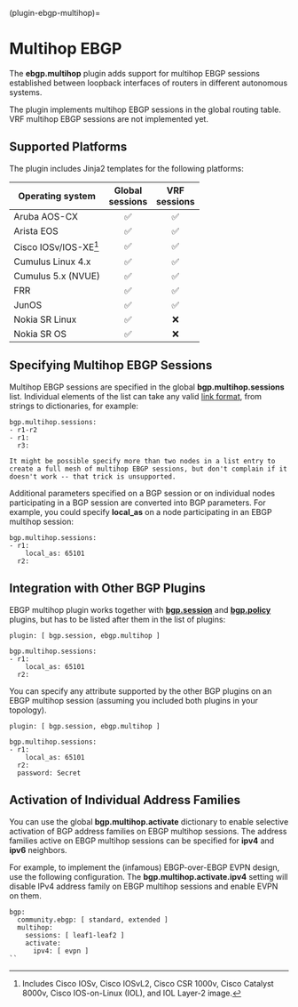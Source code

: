 (plugin-ebgp-multihop)=
# Multihop EBGP

The **ebgp.multihop** plugin adds support for multihop EBGP sessions established between loopback interfaces of routers in different autonomous systems.

The plugin implements multihop EBGP sessions in the global routing table. VRF multihop EBGP sessions are not implemented yet.

## Supported Platforms

The plugin includes Jinja2 templates for the following platforms:

| Operating system    | Global<br>sessions | VRF<br>sessions |
| ------------------- | :--: | :--: |
| Aruba AOS-CX        |  ✅  |  ✅  |
| Arista EOS          |  ✅  |  ✅  |
| Cisco IOSv/IOS-XE[^18v] | ✅ | ✅ |
| Cumulus Linux 4.x   |  ✅  |  ✅  |
| Cumulus 5.x (NVUE)  |  ✅  |  ✅  |
| FRR                 |  ✅  |  ✅  |
| JunOS               |  ✅  |  ✅  |
| Nokia SR Linux      |  ✅  |  ❌   |
| Nokia SR OS         |  ✅  |  ❌   |

[^18v]: Includes Cisco IOSv, Cisco IOSvL2, Cisco CSR 1000v, Cisco Catalyst 8000v, Cisco IOS-on-Linux (IOL), and IOL Layer-2 image.

## Specifying Multihop EBGP Sessions

Multihop EBGP sessions are specified in the global **bgp.multihop.sessions** list. Individual elements of the list can take any valid [link format](link-formats), from strings to dictionaries, for example:

```
bgp.multihop.sessions:
- r1-r2
- r1:
  r3:
```

```{warning}
It might be possible specify more than two nodes in a list entry to create a full mesh of multihop EBGP sessions, but don't complain if it doesn't work -- that trick is unsupported.
```

Additional parameters specified on a BGP session or on individual nodes participating in a BGP session are converted into BGP parameters. For example, you could specify **local_as** on a node participating in an EBGP multihop session:

```
bgp.multihop.sessions:
- r1:
    local_as: 65101
  r2:
```

## Integration with Other BGP Plugins

EBGP multihop plugin works together with **[bgp.session](bgp.session.md)** and **[bgp.policy](bgp.policy.md)** plugins, but has to be listed after them in the list of plugins:

```
plugin: [ bgp.session, ebgp.multihop ]

bgp.multihop.sessions:
- r1:
    local_as: 65101
  r2:
```

You can specify any attribute supported by the other BGP plugins on an EBGP multihop session (assuming you included both plugins in your topology).

```
plugin: [ bgp.session, ebgp.multihop ]

bgp.multihop.sessions:
- r1:
    local_as: 65101
  r2:
  password: Secret
```

## Activation of Individual Address Families

You can use the global **bgp.multihop.activate** dictionary to enable selective activation of BGP address families on EBGP multihop sessions. The address families active on EBGP multihop sessions can be specified for **ipv4** and **ipv6** neighbors.

For example, to implement the (infamous) EBGP-over-EBGP EVPN design, use the following configuration. The **bgp.multihop.activate.ipv4** setting will disable IPv4 address family on EBGP multihop sessions and enable EVPN on them.

```
bgp:
  community.ebgp: [ standard, extended ]
  multihop:
    sessions: [ leaf1-leaf2 ]
    activate: 
      ipv4: [ evpn ]
``
